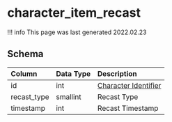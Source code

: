 # character_item_recast

!!! info
	This page was last generated 2022.02.23

## Schema

| Column | Data Type | Description |
| :--- | :--- | :--- |
| id | int | [Character Identifier](character_data.md) |
| recast_type | smallint | Recast Type |
| timestamp | int | Recast Timestamp |

